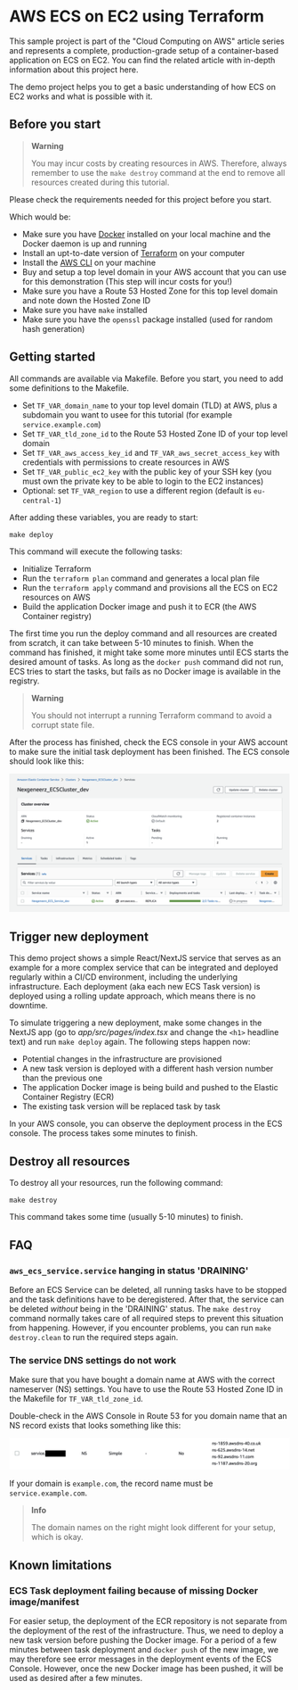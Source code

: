 # AWS ECS on EC2 using Terraform

This sample project is part of the "Cloud Computing on AWS" article series and represents a complete, production-grade setup of a container-based application on ECS on EC2. You can find the related article with in-depth information about this project here.

The demo project helps you to get a basic understanding of how ECS on EC2 works and what is possible with it. 

## Before you start

> **Warning**
> 
> You may incur costs by creating resources in AWS. Therefore, always remember to use the `make destroy` command at the end to remove all resources created during this tutorial.

Please check the requirements needed for this project before you start. 

Which would be:

- Make sure you have [Docker](http://docker.com) installed on your local machine and the Docker daemon is up and running
- Install an upt-to-date version of [Terraform](http://terraform.io) on your computer
- Install the [AWS CLI](https://docs.aws.amazon.com/cli/latest/userguide/getting-started-install.html) on your machine
- Buy and setup a top level domain in your AWS account that you can use for this demonstration (This step will incur costs for you!)
- Make sure you have a Route 53 Hosted Zone for this top level domain and note down the Hosted Zone ID
- Make sure you have `make` installed
- Make sure you have the `openssl` package installed (used for random hash generation)

## Getting started

All commands are available via Makefile. Before you start, you need to add some definitions to the Makefile.

- Set `TF_VAR_domain_name` to your top level domain (TLD) at AWS, plus a subdomain you want to usee for this tutorial (for example `service.example.com`)
- Set `TF_VAR_tld_zone_id` to the Route 53 Hosted Zone ID of your top level domain
- Set `TF_VAR_aws_access_key_id` and `TF_VAR_aws_secret_access_key` with credentials with permissions to create resources in AWS
- Set `TF_VAR_public_ec2_key` with the public key of your SSH key (you must own the private key to be able to login to the EC2 instances)
- Optional: set `TF_VAR_region` to use a different region (default is `eu-central-1`)

After adding these variables, you are ready to start:

```shell
make deploy
```

This command will execute the following tasks:

- Initialize Terraform
- Run the `terraform plan` command and generates a local plan file
- Run the `terraform apply` command and provisions all the ECS on EC2 resources on AWS
- Build the application Docker image and push it to ECR (the AWS Container registry)

The first time you run the deploy command and all resources are created from scratch, it can take between 5-10 minutes to finish.
When the command has finished, it might take some more minutes until ECS starts the desired amount of tasks. As long as 
the `docker push` command did not run, ECS tries to start the tasks, but fails as no Docker image is available in the registry.

> **Warning**
> 
> You should not interrupt a running Terraform command to avoid a corrupt state file.

After the process has finished, check the ECS console in your AWS account to make sure the initial task deployment has 
been finished. The ECS console should look like this:

![ECS Console](docs/ecs-console.png)

## Trigger new deployment

This demo project shows a simple React/NextJS service that serves as an example for a more complex service that can be 
integrated and deployed regularly within a CI/CD environment, including the underlying infrastructure. Each deployment 
(aka each new ECS Task version) is deployed using a rolling update approach, which means there is no downtime. 

To simulate triggering a new deployment, make some changes in the NextJS app (go to _app/src/pages/index.tsx_ and change the `<h1>` headline text) 
and run `make deploy` again. The following steps happen now:

- Potential changes in the infrastructure are provisioned
- A new task version is deployed with a different hash version number than the previous one
- The application Docker image is being build and pushed to the Elastic Container Registry (ECR)
- The existing task version will be replaced task by task

In your AWS console, you can observe the deployment process in the ECS console. The process takes some minutes to finish.

## Destroy all resources

To destroy all your resources, run the following command:
```shell
make destroy
```
This command takes some time (usually 5-10 minutes) to finish.

## FAQ

### `aws_ecs_service.service` hanging in status 'DRAINING'

Before an ECS Service can be deleted, all running tasks have to be stopped and the task definitions have to be deregistered. 
After that, the service can be deleted _without_ being in the 'DRAINING' status. The `make destroy` command normally takes 
care of all required steps to prevent this situation from happening. However, if you encounter problems, you can run `make destroy.clean` 
to run the required steps again. 

### The service DNS settings do not work

Make sure that you have bought a domain name at AWS with the correct nameserver (NS) settings. You have to use the 
Route 53 Hosted Zone ID in the Makefile for `TF_VAR_tld_zone_id`. 

Double-check in the AWS Console in Route 53 for you domain name that an NS record exists that looks something like this:

![Route 53 DNS](docs/dns.png)

If your domain is `example.com`, the record name must be `service.example.com`.  

> **Info**
> 
> The domain names on the right might look different for your setup, which is okay.

## Known limitations

### ECS Task deployment failing because of missing Docker image/manifest

For easier setup, the deployment of the ECR repository is not separate from the deployment of the rest of the infrastructure. Thus, we need to deploy a new task version before pushing the Docker image. For a period of a few minutes between task deployment and `docker push` of the new image, we may therefore see error messages in the deployment events of the ECS Console. However, once the new Docker image has been pushed, it will be used as desired after a few minutes.
